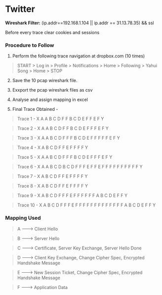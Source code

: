 Twitter
=======

**Wireshark Filter:** (ip.addr==192.168.1.104 || ip.addr == 31.13.78.35)  && ssl

Before every trace clear cookies and sessions

### Procedure to Follow

1. Perform the following trace navigation at dropbox.com (10 times)

> START > Log in > Profile > Notifications > Home > Following > Yahui Song > Home > STOP

2. Save the 10 pcap wireshark file.

3. Exxport the pcap wireshark files as csv

4. Analyse and assign mapping in excel

5. Final Trace Obtained -


> Trace 1 - X A A B C D F F B C D E F F E F Y

> Trace 2 - X A A B C D F F B C D E F F F E F Y

> Trace 3 - X A A B C D F F F B C D E F F F F F E F Y

> Trace 4 - X A B	C D	F F E F F F F Y

> Trace 5 - X A A B C D F F F B C D E F F F E F Y

> Trace 6 - X A A	B C	D B	C D	F F	F E	F F	E F	F F	F F	F F	F F	F Y

> Trace 7 - X A B C D F F E F F F F Y

> Trace 8 - X A B C D F F E F F F F Y

> Trace 9 - X A B C D F F F E F F F F F F A B C D E F F Y

> Trace 10 - X A B C D F F F E F F F F F F F F F F F F F A B C D E F F Y




### Mapping Used

> A ---> Client Hello

> B ---> Server Hello

> C ---> Certificate, Server Key Exchange, Server Hello Done

> D ---> Client Key Exchange, Change Cipher Spec, Encrypted Handshake Message

> E ---> New Session Ticket, Change Cipher Spec, Encrypted Handshake Message

> F ---> Application Data
